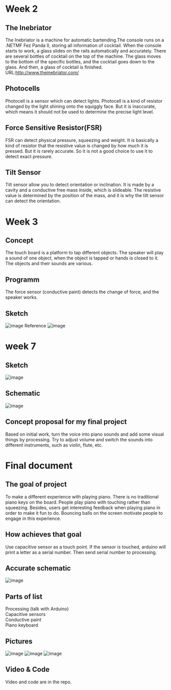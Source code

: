 # Week 2
## The Inebriator
The Inebriator is a machine for automatic bartending.The console runs on a .NETMF Fez Panda II, storing all information of cocktail. When the console starts to work, a glass slides on the rails automatically and accurately. There are several bottles of cocktail on the top of the machine. The glass moves to the bottom of the specific bottles, and the cocktail goes down to the glass. And then, a glass of cocktail is finished. 
URL:http://www.theinebriator.com/
## Photocells
Photocell is a sensor which can detect lights. Photocell is a kind of resistor changed by the light shining onto the squiggly face. But it is inaccurate, which means it should not be used to determine the precise light level.
## Force Sensitive Resistor(FSR)
FSR can detect physical pressure, squeezing and weight. It is basically a kind of resistor that the resistive value is changed by how much it is pressed. But it is rarely accurate. So it is not a good choice to use it to detect exact pressure. 
## Tilt Sensor
Tilt sensor allow you to detect orientation or inclination. It is made by a cavity and a conductive free mass inside, which is slideable. The resistive value is determined by the position of the mass, and it is why the tilt sensor can detect the orientation.

# Week 3
## Concept
The touch board is a platform to tap different objects. The speaker will play a sound of one object, when the object is tapped or hands is closed to it. The objects and their sounds are various. 
## Programm
The force sensor (conductive paint) detects the change of force, and the speaker works.
## Sketch
![image](https://github.com/lingyindu/Digital-Electronics-/blob/master/pic/IMG_2919.PNG)
Reference
![image](https://s-media-cache-ak0.pinimg.com/originals/df/05/6a/df056a1806dfaf9e59a67cc3f3a3a75f.jpg)


# week 7
## Sketch
![image](https://github.com/lingyindu/Digital-Electronics-/blob/master/pic/IMG_2919.PNG)


## Schematic 
![image](https://github.com/lingyindu/Digital-Electronics-/blob/master/pic/1.png)
## Concept proposal for my final project
Based on initial work, turn the voice into piano sounds and add some visual things by processing. Try to adjust volume and switch the sounds into different instruments, such as violin, flute, etc.

# Final document

## The goal of project
To make a different experience with playing piano. There is no traditional piano keys on the board. People play piano with touching rather than squeezing. Besides, users get interesting feedback when playing piano in order to make it fun to do.
Bouncing balls on the screen motivate people to engage in this experience.

## How achieves that goal
Use capacitive sensor as a touch point. If the sensor is touched, arduino will print a letter as a serial number. Then send serial number to processing.

## Accurate schematic
![image](https://github.com/lingyindu/Digital-Electronics-/blob/master/pic/schematic.png)

## Parts of list
Processing (talk with Arduino)<br>
Capacitive sensors<br>
Conductive paint<br>
Piano keyboard<br>

## Pictures
![image](https://github.com/lingyindu/Digital-Electronics-/blob/master/pic/piano-1.jpg)
![image](https://github.com/lingyindu/Digital-Electronics-/blob/master/pic/piano-2.jpg)
![image](https://github.com/lingyindu/Digital-Electronics-/blob/master/pic/piano-3.JPG)

## Video & Code
Video and code are in the repo.

